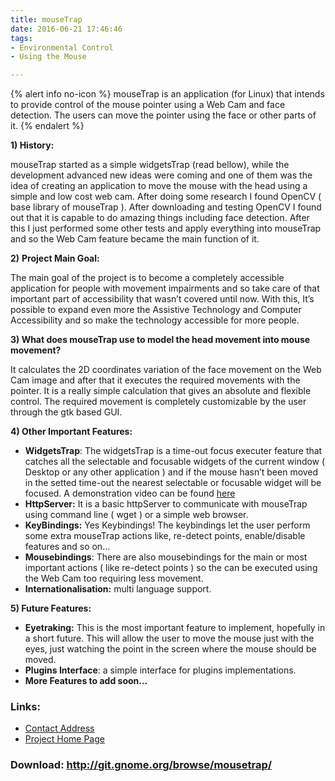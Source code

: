 ```yaml
---
title: mouseTrap
date: 2016-06-21 17:46:46
tags: 
- Environmental Control
- Using the Mouse

---
```


{% alert info no-icon %}
mouseTrap is an application (for Linux) that intends to provide control of the mouse pointer using a Web Cam and face detection. The users can move the pointer using the face or other parts of it.
{% endalert %}

<!-- more -->

**1) History:**

mouseTrap started as a simple widgetsTrap (read bellow), while the development advanced new ideas were coming and one of them was the idea of creating an application to move the mouse with the head using a simple and low cost web cam. After doing some research I found OpenCV ( base library of mouseTrap ). After downloading and testing OpenCV I found out that it is capable to do amazing things including face detection. After this I just performed some other tests and apply everything into mouseTrap and so the Web Cam feature became the main function of it.

**2)** **Project Main Goal:**

The main goal of the project is to become a completely accessible application for people with movement impairments and so take care of that important part of accessibility that wasn’t covered until now. With this, It’s possible to expand even more the Assistive Technology and Computer Accessibility and so make the technology accessible for more people.

**3) What does mouseTrap use to model the head movement into mouse movement?**

It calculates the 2D coordinates variation of the face movement on the Web Cam image and after that it executes the required movements with the pointer. It is a really simple calculation that gives an absolute and flexible control. The required movement is completely customizable by the user through the gtk based GUI.

**4) Other Important Features:**

- **WidgetsTrap**: The widgetsTrap is a time-out focus executer feature that catches all the selectable and focusable widgets of the current window ( Desktop or any other application ) and if the mouse hasn’t been moved in the setted time-out the nearest selectable or focusable widget will be focused. A demonstration video can be found <a _self="" demo="" href="" target="" title="" widgetstrap="">here</a>
- **HttpServer:** It is a basic httpServer to communicate with mouseTrap using command line ( wget ) or a simple web browser.
- **KeyBindings:** Yes Keybindings! The keybindings let the user perform some extra mouseTrap actions like, re-detect points, enable/disable features and so on…
- **Mousebindings**: There are also mousebindings for the main or most important actions ( like re-detect points ) so the can be executed using the Web Cam too requiring less movement.
- **Internationalisation:** multi language support.

**5) Future Features:**

- **Eyetraking:** This is the most important feature to implement, hopefully in a short future. This will allow the user to move the mouse just with the eyes, just watching the point in the screen where the mouse should be moved.
- **Plugins Interface**: a simple interface for plugins implementations.
- **More Features to add soon…**

### Links:
- <a href="mailto:flaper87@gmail.com">Contact Address</a>
- <a href="http://live.gnome.org/MouseTrap">Project Home Page</a>

### Download: http://git.gnome.org/browse/mousetrap/ 